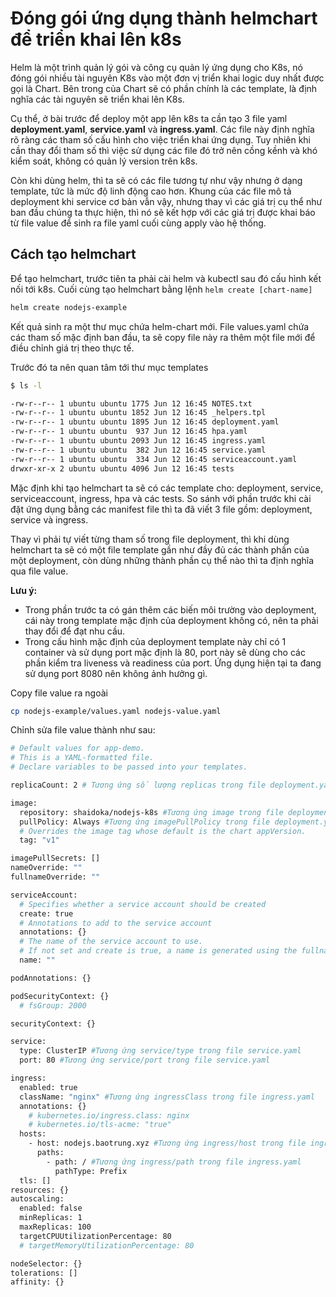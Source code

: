 # Đóng gói ứng dụng thành helmchart để triển khai lên k8s

Helm là một trình quản lý gói và công cụ quản lý ứng dụng cho K8s, nó đóng gói nhiều tài nguyên K8s vào một đơn vị triển khai logic duy nhất được gọi là Chart. Bên trong của Chart sẽ có phần chính là các template, là định nghĩa các tài nguyên sẽ triển khai lên K8s.

Cụ thể, ở bài trước để deploy một app lên k8s ta cần tạo 3 file yaml **deployment.yaml**, **service.yaml** và **ingress.yaml**. Các file này định nghĩa rõ ràng các tham số cấu hình cho việc triển khai ứng dụng. Tuy nhiên khi cần thay đổi tham số thì việc sử dụng các file đó trở nên cồng kềnh và khó kiểm soát, không có quản lý version trên k8s.

Còn khi dùng helm, thì ta sẽ có các file tương tự như vậy nhưng ở dạng template, tức là mức độ linh động cao hơn. Khung của các file mô tả deployment khi service cơ bản vẫn vậy, nhưng thay vì các giá trị cụ thể như ban đầu chúng ta thực hiện, thì nó sẽ kết hợp với các giá trị được khai báo từ file value để sinh ra file yaml cuối cùng apply vào hệ thống.

## Cách tạo helmchart

Để tạo helmchart, trước tiên ta phải cài helm và kubectl sau đó cấu hình kết nối tới k8s. Cuối cùng tạo helmchart bằng lệnh ```helm create [chart-name]```

```sh
helm create nodejs-example
```

Kết quả sinh ra một thư mục chứa helm-chart mới. File values.yaml chứa các tham số mặc định ban đầu, ta sẽ copy file này ra thêm một file mới để điều chỉnh giá trị theo thực tế.

Trước đó ta nên quan tâm tới thư mục templates

```sh
$ ls -l

-rw-r--r-- 1 ubuntu ubuntu 1775 Jun 12 16:45 NOTES.txt
-rw-r--r-- 1 ubuntu ubuntu 1852 Jun 12 16:45 _helpers.tpl
-rw-r--r-- 1 ubuntu ubuntu 1895 Jun 12 16:45 deployment.yaml
-rw-r--r-- 1 ubuntu ubuntu  937 Jun 12 16:45 hpa.yaml
-rw-r--r-- 1 ubuntu ubuntu 2093 Jun 12 16:45 ingress.yaml
-rw-r--r-- 1 ubuntu ubuntu  382 Jun 12 16:45 service.yaml
-rw-r--r-- 1 ubuntu ubuntu  334 Jun 12 16:45 serviceaccount.yaml
drwxr-xr-x 2 ubuntu ubuntu 4096 Jun 12 16:45 tests
```

Mặc định khi tạo helmchart ta sẽ có các template cho: deployment, service, serviceaccount, ingress, hpa và các tests. So sánh với phần trước khi cài đặt ứng dụng bằng các manifest file thì ta đã viết 3 file gồm: deployment, service và ingress.

Thay vì phải tự viết từng tham số trong file deployment, thì khi dùng helmchart ta sẽ có một file template gần như đầy đủ các thành phần của một deployment, còn dùng những thành phần cụ thể nào thì ta định nghĩa qua file value.

**Lưu ý:**
- Trong phần trước ta có gán thêm các biến môi trường vào deployment, cái này trong template mặc định của deployment không có, nên ta phải thay đổi để đạt nhu cầu.
- Trong cấu hình mặc định của deployment template này chỉ có 1 container và sử dụng port mặc định là 80, port này sẽ dùng cho các phần kiểm tra liveness và readiness của port. Ứng dụng hiện tại ta đang sử dụng port 8080 nên không ảnh hưởng gì.

Copy file value ra ngoài

```sh
cp nodejs-example/values.yaml nodejs-value.yaml
```

Chỉnh sửa file value thành như sau:

```sh
# Default values for app-demo.
# This is a YAML-formatted file.
# Declare variables to be passed into your templates.

replicaCount: 2 # Tương ứng số lượng replicas trong file deployment.yaml

image:
  repository: shaidoka/nodejs-k8s #Tương ứng image trong file deployment.yaml
  pullPolicy: Always #Tương ứng imagePullPolicy trong file deployment.yaml
  # Overrides the image tag whose default is the chart appVersion.
  tag: "v1"

imagePullSecrets: []
nameOverride: ""
fullnameOverride: ""

serviceAccount:
  # Specifies whether a service account should be created
  create: true
  # Annotations to add to the service account
  annotations: {}
  # The name of the service account to use.
  # If not set and create is true, a name is generated using the fullname template
  name: ""

podAnnotations: {}

podSecurityContext: {}
  # fsGroup: 2000

securityContext: {}

service:
  type: ClusterIP #Tương ứng service/type trong file service.yaml
  port: 80 #Tương ứng service/port trong file service.yaml

ingress:
  enabled: true
  className: "nginx" #Tương ứng ingressClass trong file ingress.yaml
  annotations: {}
    # kubernetes.io/ingress.class: nginx
    # kubernetes.io/tls-acme: "true"
  hosts:
    - host: nodejs.baotrung.xyz #Tương ứng ingress/host trong file ingress.yaml
      paths:
        - path: / #Tương ứng ingress/path trong file ingress.yaml
          pathType: Prefix
  tls: []
resources: {}
autoscaling:
  enabled: false
  minReplicas: 1
  maxReplicas: 100
  targetCPUUtilizationPercentage: 80
  # targetMemoryUtilizationPercentage: 80

nodeSelector: {}
tolerations: []
affinity: {}
```